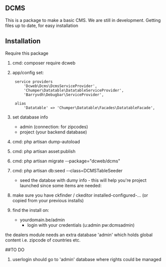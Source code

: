 ## DCMS

This is a package to make a basic CMS.
We are still in development. Getting files up to date, for easy installation


## Installation

Require this package 

1. cmd:  composer require 
          dcweb

2. app/config set:
 

		service providers 
			'Dcweb\Dcms\DcmsServiceProvider',
			'Chumper\Datatable\DatatableServiceProvider',
			'Barryvdh\Debugbar\ServiceProvider',	
		
		alias
			'Datatable' => 'Chumper\Datatable\Facades\DatatableFacade',
		
3. set database info
	- admin (connection: for zipcodes)
	- project (your backend database)

4. cmd: php artisan dump-autoload

5. cmd: php artisan asset:publish

6. cmd: php artisan migrate --package="dcweb/dcms" 

7. cmd: php artisan db:seed --class=DCMSTableSeeder
    - seed the databse with dumy info - this will help you're project launched since some items are needed: 
8. make sure you have ckfinder / ckeditor installed-configured-... (or copied from your previous installs)

9. find the install on:
    - yourdomain.be/admin
		- login with your credentials (u:admin pw:dcmsadmin)
		
the dealers module needs an extra database 'admin' which holds global content i.e. zipcode of countries etc.

##TO DO
1. userlogin should go to 'admin' database where rights could be managed
